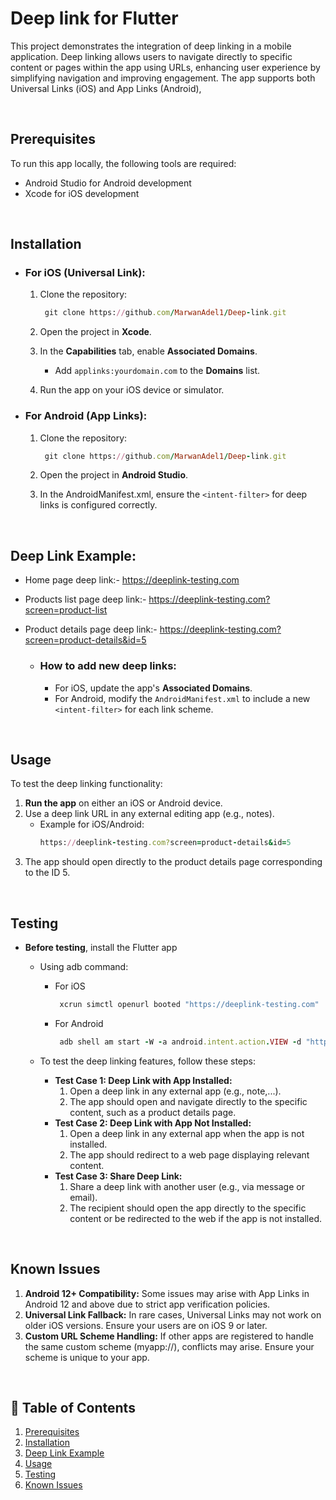 # Deep link for Flutter
This project demonstrates the integration of deep linking in a mobile application. Deep linking allows users to navigate directly to specific content or pages within the app using URLs, enhancing user experience by simplifying navigation and improving engagement. The app supports both Universal Links (iOS) and App Links (Android),

<br>

## Prerequisites
To run this app locally, the following tools are required:
- Android Studio for Android development
- Xcode for iOS development

<br>

## Installation

- ### For iOS (Universal Link):
  1. Clone the repository:
     
     ```rb
      git clone https://github.com/MarwanAdel1/Deep-link.git
     ```
  2. Open the project in <b>Xcode</b>.
  3. In the <b>Capabilities</b> tab, enable <b>Associated Domains</b>.
      - Add ``` applinks:yourdomain.com ``` to the <b>Domains</b> list.
  4. Run the app on your iOS device or simulator.


 - ### For Android (App Links):
   1. Clone the repository:
     
      ```rb
       git clone https://github.com/MarwanAdel1/Deep-link.git
      ```
   2. Open the project in <b>Android Studio</b>.
   3. In the AndroidManifest.xml, ensure the ``` <intent-filter> ``` for deep links is configured correctly.

<br>

## Deep Link Example:

- Home page deep link:- https://deeplink-testing.com
- Products list page deep link:- https://deeplink-testing.com?screen=product-list
- Product details page deep link:- https://deeplink-testing.com?screen=product-details&id=5

  - ### How to add new deep links:
    - For iOS, update the app's <b>Associated Domains</b>.
    - For Android, modify the ``` AndroidManifest.xml ``` to include a new ``` <intent-filter> ``` for each link scheme.

<br>

 ## Usage

To test the deep linking functionality:
1. <b>Run the app</b> on either an iOS or Android device.
2. Use a deep link URL in any external editing app (e.g., notes).
   - Example for iOS/Android:
      ```rb
      https://deeplink-testing.com?screen=product-details&id=5
      ```
3. The app should open directly to the product details page corresponding to the ID 5.
 
<br>

## Testing

- <b>Before testing</b>, install the Flutter app
  - Using adb command:
    - For iOS
      ```rb
       xcrun simctl openurl booted "https://deeplink-testing.com"
      ```
    - For Android
      ```rb
       adb shell am start -W -a android.intent.action.VIEW -d "https://deeplink-testing.com" com.example.deep_links_poc
      ```

  - To test the deep linking features, follow these steps:
    - <b>Test Case 1: Deep Link with App Installed:</b>
      1. Open a deep link in any external app (e.g., note,...).
      2. The app should open and navigate directly to the specific content, such as a product details page.
    - <b>Test Case 2: Deep Link with App Not Installed:</b>
      1. Open a deep link in any external app when the app is not installed.
      2. The app should redirect to a web page displaying relevant content.
    - <b>Test Case 3: Share Deep Link:</b>
      1. Share a deep link with another user (e.g., via message or email).
      2. The recipient should open the app directly to the specific content or be redirected to the web if the app is not installed.

<br>

## Known Issues
1. <b>Android 12+ Compatibility:</b> Some issues may arise with App Links in Android 12 and above due to strict app verification policies.
2. <b>Universal Link Fallback:</b> In rare cases, Universal Links may not work on older iOS versions. Ensure your users are on iOS 9 or later.
3. <b>Custom URL Scheme Handling:</b> If other apps are registered to handle the same custom scheme (myapp://), conflicts may arise. Ensure your scheme is unique to your app.

<br>

## 📙 Table of Contents

1. [Prerequisites](#prerequisites)
2. [Installation](#installation)
3. [Deep Link Example](#deep-link-example)
4. [Usage](#usage)
5. [Testing](#testing)
6. [Known Issues](#known-issues)
